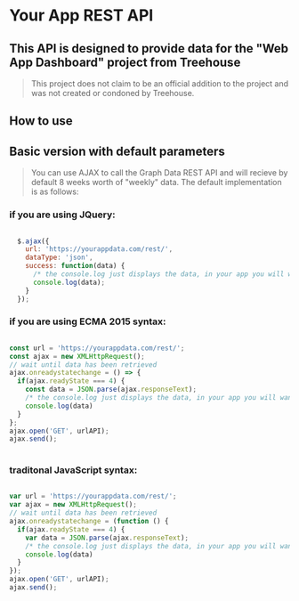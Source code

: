 # Your App REST API

## This API is designed to provide data for the "Web App Dashboard" project from Treehouse

> This project does not claim to be an official addition to the project and was not created or condoned by Treehouse.

## How to use

## Basic version with default parameters

> You can use AJAX to call the Graph Data REST API and will recieve by default 8 weeks worth of "weekly" data. The default implementation is as follows:

### if you are using JQuery:

``` JavaScript

  $.ajax({
    url: 'https://yourappdata.com/rest/',
    dataType: 'json',
    success: function(data) {
      /* the console.log just displays the data, in your app you will want to pass that data to another method or assign it to a varaible outside of the ajax scope */
      console.log(data);
    }
  });

```

### if you are using ECMA 2015 syntax:

``` JavaScript

const url = 'https://yourappdata.com/rest/';
const ajax = new XMLHttpRequest();	
// wait until data has been retrieved
ajax.onreadystatechange = () => {
  if(ajax.readyState === 4) {
    const data = JSON.parse(ajax.responseText);
    /* the console.log just displays the data, in your app you will want to pass that data to another method or assign it to a varaible outside of the ajax scope */
    console.log(data)
  }
};
ajax.open('GET', urlAPI);
ajax.send();
  
```

### traditonal JavaScript syntax:

``` JavaScript

var url = 'https://yourappdata.com/rest/';
var ajax = new XMLHttpRequest();	
// wait until data has been retrieved
ajax.onreadystatechange = (function () {
  if(ajax.readyState === 4) {
    var data = JSON.parse(ajax.responseText);
    /* the console.log just displays the data, in your app you will want to pass that data to another method or assign it to a varaible outside of the ajax scope */
    console.log(data)
  }
});
ajax.open('GET', urlAPI);
ajax.send();

```